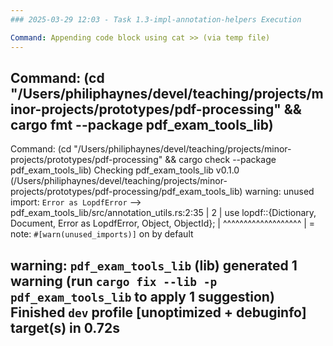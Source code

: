 ```yaml
---
### 2025-03-29 12:03 - Task 1.3-impl-annotation-helpers Execution

Command: Appending code block using cat >> (via temp file)
---
```

Command: (cd "/Users/philiphaynes/devel/teaching/projects/minor-projects/prototypes/pdf-processing" && cargo fmt --package pdf_exam_tools_lib)
---
Command: (cd "/Users/philiphaynes/devel/teaching/projects/minor-projects/prototypes/pdf-processing" && cargo check --package pdf_exam_tools_lib)
    Checking pdf_exam_tools_lib v0.1.0 (/Users/philiphaynes/devel/teaching/projects/minor-projects/prototypes/pdf-processing/pdf_exam_tools_lib)
warning: unused import: `Error as LopdfError`
 --> pdf_exam_tools_lib/src/annotation_utils.rs:2:35
  |
2 | use lopdf::{Dictionary, Document, Error as LopdfError, Object, ObjectId};
  |                                   ^^^^^^^^^^^^^^^^^^^
  |
  = note: `#[warn(unused_imports)]` on by default

warning: `pdf_exam_tools_lib` (lib) generated 1 warning (run `cargo fix --lib -p pdf_exam_tools_lib` to apply 1 suggestion)
    Finished `dev` profile [unoptimized + debuginfo] target(s) in 0.72s
---
